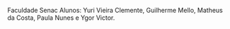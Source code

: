Faculdade Senac
Alunos: Yuri Vieira Clemente, Guilherme Mello, Matheus da Costa, Paula Nunes e Ygor Victor.
